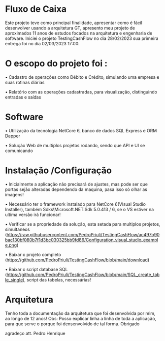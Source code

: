 # Fluxo de Caixa


Este projeto teve como principal finalidade, apresentar como é fácil desenvolver usando a arquitetura GT, apresento meu projeto de aproximados 11 anos de estudos focados na arquitetura e engenharia de software.
Iniciei o projeto TestingCashFlow no dia 28/02/2023 sua primeira entrega foi no dia 02/03/2023 17:00.

# O escopo do projeto foi :

• Cadastro de operações como Débito e Crédito, simulando uma empresa e suas rotinas diárias

• Relatório com as operações cadastradas, para visualização, distinguindo entradas e saídas

# Software

• Utilização da tecnologia NetCore 6, banco de dados SQL Express e ORM Dapper

• Solução Web de multiplos projetos rodando, sendo que API e UI se comunicando 

# Instalação /Configuração

• Inicialmente a aplicação não precisará de ajustes, mas pode ser que portas sejão alteradas dependendo da maquina, pasa isso só olhar as imagens!

• Necessário ter o framework instalado para NetCore 6(VIsual Studio Installer), também Sdks\Microsoft.NET.Sdk 5.0.413 / 6, se o VS estiver na ultima versão irá funcionar!

• Verificar se a propriedade da solução, esta setada para multiplos projetos, simultaneos (https://raw.githubusercontent.com/PedroPriuli/TestingCashFlow/ac497b90bac130bf080b7f1d3bc030325bb9fd86/Configuration_visual_studio_example.png)

• Baixar o projeto completo (https://github.com/PedroPriuli/TestingCashFlow/blob/main/download) 

• Baixar o script database SQL (https://github.com/PedroPriuli/TestingCashFlow/blob/main/SQL_create_table_single), script das tabelas, necessárias!


# Arquitetura 


Tenho toda a documentação da arquitetura que foi desenvolvida por mim, ao longo de 12 anos! Obs: Posso explicar linha a linha de toda a aplicação, para que serve o porque foi densenvolvido de tal forma. Obrigado

agradeço 
att. Pedro Henrique


